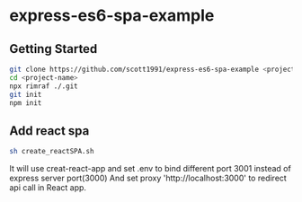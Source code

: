 # express-es6-spa-example

Getting Started
---------------

```sh
git clone https://github.com/scott1991/express-es6-spa-example <project-name>
cd <project-name>
npx rimraf ./.git
git init
npm init
```

Add react spa
---------------
```sh
sh create_reactSPA.sh
```
It will use creat-react-app and set .env to bind different port 3001 instead of express server port(3000)
And set proxy 'http://localhost:3000' to redirect api call in React app.

